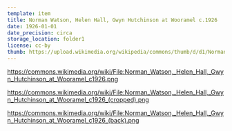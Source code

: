 ```yaml
---
template: item
title: Norman Watson, Helen Hall, Gwyn Hutchinson at Wooramel c.1926
date: 1926-01-01
date_precision: circa
storage_location: folder1
license: cc-by
thumb: https://upload.wikimedia.org/wikipedia/commons/thumb/d/d1/Norman_Watson%2C_Helen_Hall%2C_Gwyn_Hutchinson_at_Wooramel_c1926.png/372px-Norman_Watson%2C_Helen_Hall%2C_Gwyn_Hutchinson_at_Wooramel_c1926.png
---
```


https://commons.wikimedia.org/wiki/File:Norman_Watson,_Helen_Hall,_Gwyn_Hutchinson_at_Wooramel_c1926.png

https://commons.wikimedia.org/wiki/File:Norman_Watson,_Helen_Hall,_Gwyn_Hutchinson_at_Wooramel_c1926_(cropped).png

https://commons.wikimedia.org/wiki/File:Norman_Watson,_Helen_Hall,_Gwyn_Hutchinson_at_Wooramel_c1926_(back).png
